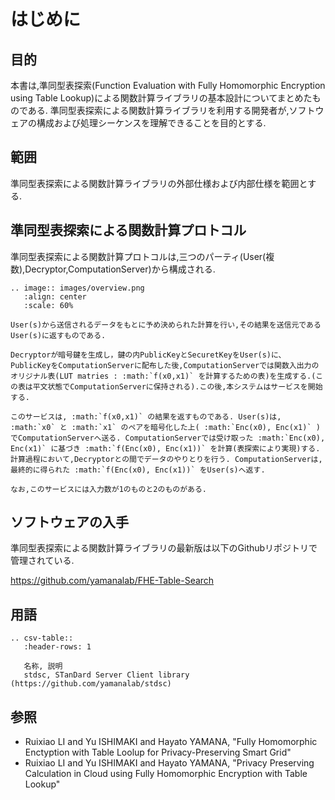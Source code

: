 # はじめに

## 目的
本書は,準同型表探索(Function Evaluation with Fully Homomorphic Encryption using Table Lookup)による関数計算ライブラリの基本設計についてまとめたものである.
準同型表探索による関数計算ライブラリを利用する開発者が,ソフトウェアの構成および処理シーケンスを理解できることを目的とする.

## 範囲
準同型表探索による関数計算ライブラリの外部仕様および内部仕様を範囲とする.

## 準同型表探索による関数計算プロトコル
準同型表探索による関数計算プロトコルは,三つのパーティ(User(複数),Decryptor,ComputationServer)から構成される.

```eval_rst
.. image:: images/overview.png
   :align: center
   :scale: 60%
```

```eval_rst
User(s)から送信されるデータをもとに予め決められた計算を行い,その結果を送信元であるUser(s)に返すものである.

Decryptorが暗号鍵を生成し，鍵の内PublicKeyとSecuretKeyをUser(s)に、PublicKeyをComputationServerに配布した後,ComputationServerでは関数入出力のオリジナル表(LUT matries : :math:`f(x0,x1)` を計算するための表)を生成する.(この表は平文状態でComputationServerに保持される).この後,本システムはサービスを開始する.

このサービスは, :math:`f(x0,x1)` の結果を返すものである. User(s)は, :math:`x0` と :math:`x1` のペアを暗号化した上( :math:`Enc(x0), Enc(x1)` )でComputationServerへ送る. ComputationServerでは受け取った :math:`Enc(x0), Enc(x1)` に基づき :math:`f(Enc(x0), Enc(x1))` を計算(表探索により実現)する. 計算過程において,Decryptorとの間でデータのやりとりを行う. ComputationServerは,最終的に得られた :math:`f(Enc(x0), Enc(x1))` をUser(s)へ返す.

なお,このサービスには入力数が1のものと2のものがある.

```

## ソフトウェアの入手
準同型表探索による関数計算ライブラリの最新版は以下のGithubリポジトリで管理されている.

https://github.com/yamanalab/FHE-Table-Search

## 用語

```eval_rst
.. csv-table::
   :header-rows: 1

   名称, 説明
   stdsc, STanDard Server Client library (https://github.com/yamanalab/stdsc)
```

## 参照
* Ruixiao LI and Yu ISHIMAKI and Hayato YAMANA, "Fully Homomorphic Enctyption with Table Loolup for Privacy-Preserving Smart Grid"
* Ruixiao LI and Yu ISHIMAKI and Hayato YAMANA, "Privacy Preserving Calculation in Cloud using Fully Homomorphic Encryption with Table Lookup"